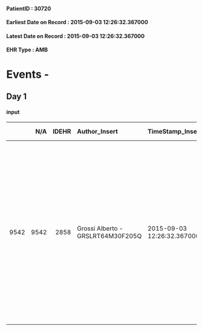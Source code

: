 
#### PatientID : 30720
#### Earliest Date on Record : 2015-09-03 12:26:32.367000
#### Latest Date on Record : 2015-09-03 12:26:32.367000
#### EHR Type : AMB

# Events - 

## Day 1

#### input
|      |    N/A |   IDEHR | Author_Insert                     | TimeStamp_Insert           | EHRType   |   PatientID |   IDDigitalSignDocument | persone_vicine   |   Unnamed: 0_x.1 |   IDANAMNESI_SOCIALE | Patient   | FamigliaAltro   | Paziente_T   | FamigliaAltro_T   |   Non_Rilevabile_x.1 | Note_Non_Rilevabile_x.1   | opt_Problemi   | chk_contr_sintomi   | opt_paziente_a   | opt_famiglia_a   | opt_adeguatezza   | opt_paziente_solo   | opt_presente_assente   | Caregiver_principale     | ds_note_prio                                                                                                                                                                                                                                        | Needs     | Domestic partnership   |
|-----:|-------:|--------:|:----------------------------------|:---------------------------|:----------|------------:|------------------------:|:-----------------|-----------------:|---------------------:|:----------|:----------------|:-------------|:------------------|---------------------:|:--------------------------|:---------------|:--------------------|:-----------------|:-----------------|:------------------|:--------------------|:-----------------------|:-------------------------|:----------------------------------------------------------------------------------------------------------------------------------------------------------------------------------------------------------------------------------------------------|:----------|:-----------------------|
| 9542 |   9542 |    2858 | Grossi Alberto - GRSLRT64M30F205Q | 2015-09-03 12:26:32.367000 | AMB       |       30720 |                  129901 | N/A              |             1281 |                  847 | Si#1      | Si#1            | No#0         | Si#1              |                    0 | NR                        | No#0           | controllo sintomi#0 | Congruenti#1     | Congruenti#1     | Da valutare#2     | No#0                | Presente#1             | figli Maurizio e Giorgio | Il figlio Maurizio sembra ben orientato rispetto ad un percorso di CP √® consapevole di non essere in grado di affiancare la madre nelle 24 ore e intenzionato quindi ad inserire badante che possa coprire le ore lavorative e anche qualche notte | Clinici#0 | Badante#1              |


